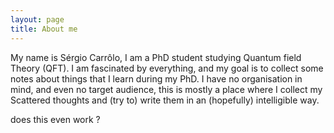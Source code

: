 ```yaml
---
layout: page
title: About me
---
```


My name is Sérgio Carrôlo, I am a PhD student studying Quantum field Theory (QFT). I am fascinated by everything, and my goal is to collect some notes about things that I learn during my PhD. I have no organisation in mind, and even no target audience, this is mostly a place where I collect my Scattered thoughts and (try to) write them in an (hopefully) intelligible way.


does this even work ?
